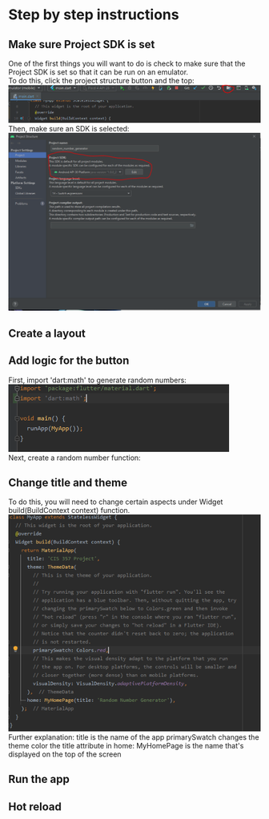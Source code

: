 # Step by step instructions

## Make sure Project SDK is set
One of the first things you will want to do is check to make sure that the Project SDK is set so that it can be run on an emulator.  
To do this, click the project structure button and the top:  
![Button](Images/ProjectSDKButton.PNG)   
Then, make sure an SDK is selected:   
![SDK](Images/ProjectSDK.PNG)

## Create a layout

## Add logic for the button
First, import 'dart:math' to generate random numbers:   
![import](Images/Import.PNG)   
Next, create a random number function:   

## Change title and theme
To do this, you will need to change certain aspects under Widget build(BuildContext context) function.   
![titletheme](Images/ChangeThemeColor.PNG)   
Further explanation:
title is the name of the app
primarySwatch changes the theme color
the title attribute in home: MyHomePage is the name that's displayed on the top of the screen

## Run the app

## Hot reload